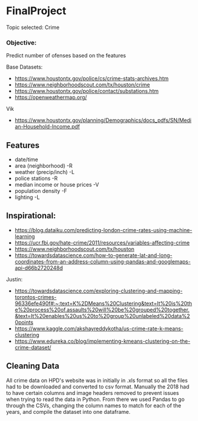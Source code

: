 # FinalProject

Topic selected:
Crime

### Objective:
Predict number of ofenses based on the features

Base Datasets: 
- https://www.houstontx.gov/police/cs/crime-stats-archives.htm
- https://www.neighborhoodscout.com/tx/houston/crime
- https://www.houstontx.gov/police/contact/substations.htm
- https://openweathermap.org/

Vik
- https://www.houstontx.gov/planning/Demographics/docs_pdfs/SN/Median-Household-Income.pdf

## Features

 - date/time 
 - area (neighborhood) -R
 - weather (precip/inch) -L
 - police stations -R
 - median income or house prices -V
 - population density -F
 - lighting -L
 


## Inspirational:

 - https://blog.dataiku.com/predicting-london-crime-rates-using-machine-learning
 - https://ucr.fbi.gov/hate-crime/2011/resources/variables-affecting-crime
 - https://www.neighborhoodscout.com/tx/houston
 - https://towardsdatascience.com/how-to-generate-lat-and-long-coordinates-from-an-address-column-using-pandas-and-googlemaps-api-d66b2720248d
 
 Justin:
 - https://towardsdatascience.com/exploring-clustering-and-mapping-torontos-crimes-96336efe490f#:~:text=K%2DMeans%20Clustering&text=It%20is%20the%20process%20of,assaults%20will%20be%20grouped%20together.&text=It%20enables%20us%20to%20group%20unlabeled%20data%20points
 - https://www.kaggle.com/akshayreddykotha/us-crime-rate-k-means-clustering
 - https://www.edureka.co/blog/implementing-kmeans-clustering-on-the-crime-dataset/
 
 
 ## Cleaning Data
All crime data on HPD's website was in initially in .xls format so all the files had to be downloaded and converted to csv format. Manually the 2018 had to have certain columns and image headers removed to prevent issues when trying to read the data in Python. From there we used Pandas to go through the CSVs, changing the column names to match for each of the years, and compile the dataset into one dataframe.
